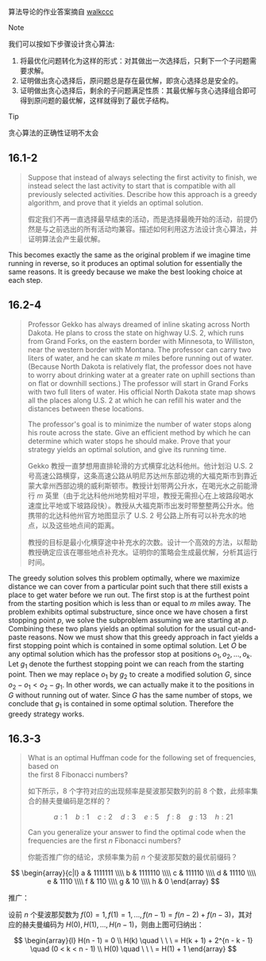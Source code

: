 算法导论的作业答案摘自 [walkccc](https://walkccc.github.io/CLRS/)

> [!NOTE]
> 我们可以按如下步骤设计贪心算法:
> 1. 将最优化问题转化为这样的形式：对其做出一次选择后，只剩下一个子问题需要求解。
> 2. 证明做出贪心选择后，原问题总是存在最优解，即贪心选择总是安全的。
> 3. 证明做出贪心选择后，剩余的子问题满足性质：其最优解与贪心选择组合即可得到原问题的最优解，这样就得到了最优子结构。

> [!TIP]
> 贪心算法的正确性证明不太会


## 16.1-2

> Suppose that instead of always selecting the first activity to finish, we instead select the last activity to start that is compatible with all previously selected activities. Describe how this approach is a greedy algorithm, and prove that it yields an optimal solution.
>
> 假定我们不再一直选择最早结束的活动，而是选择最晚开始的活动，前提仍然是与之前选出的所有活动均兼容。描述如何利用这方法设计贪心算法，并证明算法会产生最优解。


This becomes exactly the same as the original problem if we imagine time running in reverse, so it produces an optimal solution for essentially the same reasons. It is greedy because we make the best looking choice at each step.

## 16.2-4

> Professor Gekko has always dreamed of inline skating across North Dakota. He plans to cross the state on highway U.S. 2, which runs from Grand Forks, on the eastern border with Minnesota, to Williston, near the western border with Montana. The professor can carry two liters of water, and he can skate $m$ miles before running out of water. (Because North Dakota is relatively flat, the professor does not have to worry about drinking water at a greater rate on uphill sections than on flat or downhill sections.) The professor will start in Grand Forks with two full liters of water. His official North Dakota state map shows all the places along U.S. 2 at which he can refill his water and the distances between these locations.
>
> The professor's goal is to minimize the number of water stops along his route across the state. Give an efficient method by which he can determine which water stops he should make. Prove that your strategy yields an optimal solution, and give its running time.
>
> Gekko 教授一直梦想用直排轮滑的方式横穿北达科他州。他计划沿 U.S. 2 号高速公路横穿，这条高速公路从明尼苏达州东部边境的大福克斯市到靠近蒙大拿州西部边境的威利斯顿市。教授计划带两公升水，在喝光水之前能滑行 $m$ 英里（由于北达科他州地势相对平坦，教授无需担心在上坡路段喝水速度比平地或下坡路段快）。教授从大福克斯市出发时带整整两公升水。他携带的北达科他州官方地图显示了 U.S. 2 号公路上所有可以补充水的地点，以及这些地点间的距离。
>
> 教授的目标是最小化横穿途中补充水的次数。设计一个高效的方法，以帮助教授确定应该在哪些地点补充水。证明你的策略会生成最优解，分析其运行时间。


The greedy solution solves this problem optimally, where we maximize distance we can cover from a particular point such that there still exists a place to get water before we run out. The first stop is at the furthest point from the starting position which is less than or equal to $m$ miles away. The problem exhibits optimal substructure, since once we have chosen a first stopping point $p$, we solve the subproblem assuming we are starting at $p$. Combining these two plans yields an optimal solution for the usual cut-and-paste reasons. Now we must show that this greedy approach in fact yields a first stopping point which is contained in some optimal solution. Let $O$ be any optimal solution which has the professor stop at positions $o_1, o_2, \dots, o_k$. Let $g_1$ denote the furthest stopping point we can reach from the starting point. Then we may replace $o_1$ by $g_2$ to create a modified solution $G$, since $o_2 - o_1 < o_2 - g_1$. In other words, we can actually make it to the positions in $G$ without running out of water. Since $G$ has the same number of stops, we conclude that $g_1$ is contained in some optimal solution. Therefore the greedy strategy works.

## 16.3-3

> What is an optimal Huffman code for the following set of frequencies, based on  
> the first $8$ Fibonacci numbers?
>
> 如下所示，$8$ 个字符对应的出现频率是斐波那契数列的前 $8$ 个数，此频率集合的赫夫曼编码是怎样的？
>
> $$a:1 \quad b:1 \quad c:2 \quad d:3 \quad e:5 \quad f:8 \quad g:13 \quad h:21$$
>
> Can you generalize your answer to find the optimal code when the frequencies are the first $n$ Fibonacci numbers?
>
> 你能否推广你的结论，求频率集为前 $n$ 个斐波那契数的最优前缀码？


$$
\begin{array}{c|l}
a & 1111111 \\\\
b & 1111110 \\\\
c & 111110 \\\\
d & 11110 \\\\
e & 1110 \\\\
f & 110 \\\\
g & 10 \\\\
h & 0
\end{array}
$$


推广：

设前 $n$ 个斐波那契数为 $f(0) = 1, f(1) = 1, ... , f(n - 1) = f(n - 2) + f(n - 3)$，其对应的赫夫曼编码为 $H(0), H(1), ... , H(n - 1)$，则由上图可归纳出：

$$
\begin{array}{l}
H(n - 1) = 0 \\
H(k) \quad \ \ \ = H(k + 1) + 2^{n - k - 1} \quad (0 < k < n - 1) \\
H(0) \quad \ \ \ = H(1) + 1
\end{array}
$$